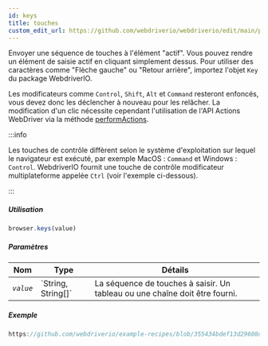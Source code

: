 ```yaml
---
id: keys
title: touches
custom_edit_url: https://github.com/webdriverio/webdriverio/edit/main/packages/webdriverio/src/commands/browser/keys.ts
---
```


Envoyer une séquence de touches à l'élément "actif". Vous pouvez rendre un élément de saisie actif en cliquant simplement dessus. Pour utiliser des caractères comme "Flèche gauche" ou "Retour arrière", importez l'objet `Key` du package WebdriverIO.

Les modificateurs comme `Control`, `Shift`, `Alt` et `Command` resteront enfoncés, vous devez donc les déclencher à nouveau pour les relâcher. La modification d'un clic nécessite cependant l'utilisation de l'API Actions WebDriver via la méthode [performActions](https://webdriver.io/docs/api/webdriver#performactions).

:::info

Les touches de contrôle diffèrent selon le système d'exploitation sur lequel le navigateur est exécuté, par exemple MacOS : `Command` et Windows : `Control`. WebdriverIO fournit une touche de contrôle modificateur multiplateforme appelée `Ctrl` (voir l'exemple ci-dessous).

:::

##### Utilisation

```js
browser.keys(value)
```

##### Paramètres

<table>
  <thead>
    <tr>
      <th>Nom</th><th>Type</th><th>Détails</th>
    </tr>
  </thead>
  <tbody>
    <tr>
      <td><code><var>value</var></code></td>
      <td>`String, String[]`</td>
      <td>La séquence de touches à saisir. Un tableau ou une chaîne doit être fourni.</td>
    </tr>
  </tbody>
</table>

##### Exemple

```js reference title="keys.js" useHTTPS
https://github.com/webdriverio/example-recipes/blob/355434bdef13d29608d6d5fbfbeaa034c8a2aa74/keys/keys.js#L1-L17
```
